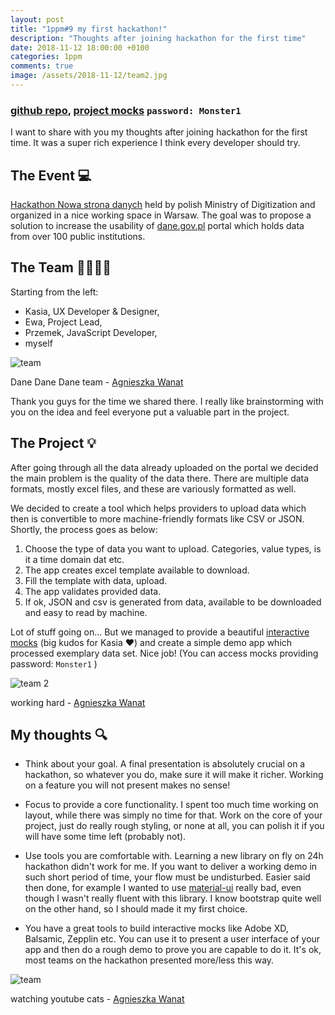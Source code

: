 ```yaml
---
layout: post
title: "1ppm#9 my first hackathon!"
description: "Thoughts after joining hackathon for the first time"
date: 2018-11-12 18:00:00 +0100
categories: 1ppm
comments: true
image: /assets/2018-11-12/team2.jpg
---
```


### [github repo](https://github.com/pingwing/DaneDaneDane), [project mocks](https://xd.adobe.com/view/c37a07e8-b84a-4309-5964-fc9753b30264-b54b/?fullscreen) `password: Monster1`

I want to share with you my thoughts after joining hackathon for the first time. It was a super rich experience I think every developer should try.

## The Event 💻

[Hackathon Nowa strona danych](https://hackathon.gov.pl/) held by polish Ministry of Digitization and organized in a nice working space in Warsaw. The goal was to propose a solution to increase the usability of [dane.gov.pl](https://dane.gov.pl/) portal which holds data from over 100 public institutions.

## The Team 👨‍👩‍👧‍👦

Starting from the left:

- Kasia, UX Developer & Designer,
- Ewa, Project Lead,
- Przemek, JavaScript Developer,
- myself

<div class="img-block">
    <img src="{{ "/assets/2018-11-12/team.jpg" | absolute_url }}" alt="team">
    <p class="caption">Dane Dane Dane team - <a href="https://agnieszkawanat.com/">Agnieszka Wanat</a></p>
</div>

Thank you guys for the time we shared there. I really like brainstorming with you on the idea and feel everyone put a valuable part in the project.

## The Project 💡

After going through all the data already uploaded on the portal we decided the main problem is the quality of the data there. There are multiple data formats, mostly excel files, and these are variously formatted as well.

We decided to create a tool which helps providers to upload data which then is convertible to more machine-friendly formats like CSV or JSON. Shortly, the process goes as below:

1. Choose the type of data you want to upload. Categories, value types, is it a time domain dat etc.
1. The app creates excel template available to download.
1. Fill the template with data, upload.
1. The app validates provided data.
1. If ok, JSON and csv is generated from data, available to be downloaded and easy to read by machine.

Lot of stuff going on... But we managed to provide a beautiful [interactive mocks](https://xd.adobe.com/view/c37a07e8-b84a-4309-5964-fc9753b30264-b54b/?fullscreen) (big kudos for Kasia ️❤️) and create a simple demo app which processed exemplary data set. Nice job! (You can access mocks providing password: `Monster1` )

<div class="img-block">
    <img src="{{ "/assets/2018-11-12/team2.jpg" | absolute_url }}" alt="team 2">
    <p class="caption">working hard - <a href="https://agnieszkawanat.com/">Agnieszka Wanat</a></p>
</div>

## My thoughts 🔍

- Think about your goal. A final presentation is absolutely crucial on a hackathon, so whatever you do, make sure it will make it richer. Working on a feature you will not present makes no sense!

- Focus to provide a core functionality. I spent too much time working on layout, while there was simply no time for that. Work on the core of your project, just do really rough styling, or none at all, you can polish it if you will have some time left (probably not).

- Use tools you are comfortable with. Learning a new library on fly on 24h hackathon didn't work for me. If you want to deliver a working demo in such short period of time, your flow must be undisturbed. Easier said then done, for example I wanted to use [material-ui](https://material-ui.com/) really bad, even though I wasn't really fluent with this library. I know bootstrap quite well on the other hand, so I should made it my first choice.

- You have a great tools to build interactive mocks like Adobe XD, Balsamic, Zepplin etc. You can use it to present a user interface of your app and then do a rough demo to prove you are capable to do it. It's ok, most teams on the hackathon presented more/less this way.

<div class="img-block">
    <img src="{{ "/assets/2018-11-12/archie.jpg" | absolute_url }}" alt="team">
    <p class="caption">watching youtube cats - <a href="https://agnieszkawanat.com/">Agnieszka Wanat</a></p>
</div>
